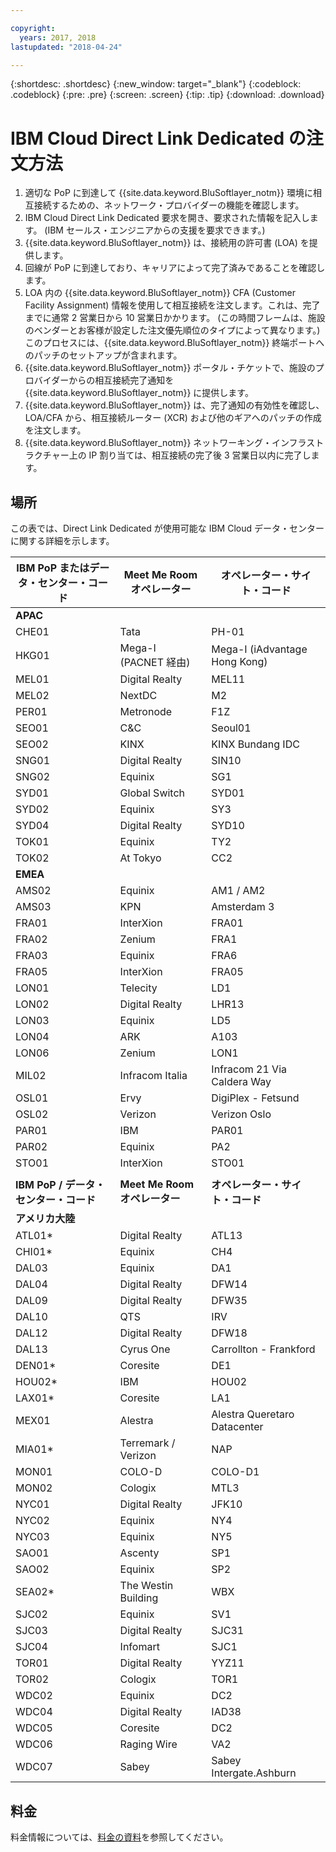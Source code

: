 ```yaml
---

copyright:
  years: 2017, 2018
lastupdated: "2018-04-24"

---
```


{:shortdesc: .shortdesc}
{:new_window: target="_blank"}
{:codeblock: .codeblock}
{:pre: .pre}
{:screen: .screen}
{:tip: .tip}
{:download: .download}

# IBM Cloud Direct Link Dedicated の注文方法

1. 適切な PoP に到達して {{site.data.keyword.BluSoftlayer_notm}} 環境に相互接続するための、ネットワーク・プロバイダーの機能を確認します。
2. IBM Cloud Direct Link Dedicated 要求を開き、要求された情報を記入します。 (IBM セールス・エンジニアからの支援を要求できます。)
3. {{site.data.keyword.BluSoftlayer_notm}} は、接続用の許可書 (LOA) を提供します。
4. 回線が PoP に到達しており、キャリアによって完了済みであることを確認します。
5. LOA 内の {{site.data.keyword.BluSoftlayer_notm}} CFA (Customer Facility Assignment) 情報を使用して相互接続を注文します。これは、完了までに通常 2 営業日から 10 営業日かかります。 (この時間フレームは、施設のベンダーとお客様が設定した注文優先順位のタイプによって異なります。) このプロセスには、{{site.data.keyword.BluSoftlayer_notm}} 終端ポートへのパッチのセットアップが含まれます。
6. {{site.data.keyword.BluSoftlayer_notm}} ポータル・チケットで、施設のプロバイダーからの相互接続完了通知を {{site.data.keyword.BluSoftlayer_notm}} に提供します。
7. {{site.data.keyword.BluSoftlayer_notm}} は、完了通知の有効性を確認し、LOA/CFA から、相互接続ルーター (XCR) および他のギアへのパッチの作成を注文します。
8. {{site.data.keyword.BluSoftlayer_notm}} ネットワーキング・インフラストラクチャー上の IP 割り当ては、相互接続の完了後 3 営業日以内に完了します。

## 場所

この表では、Direct Link Dedicated が使用可能な IBM Cloud データ・センターに関する詳細を示します。

|**IBM PoP またはデータ・センター・コード** | **Meet Me Room オペレーター**| **オペレーター・サイト・コード** |
|-----------------|-----------------|--------------------|
| **APAC** | | |
| CHE01 | Tata | PH-01 |
| HKG01 | Mega-I (PACNET 経由) | Mega-I (iAdvantage Hong Kong) |
| MEL01 | Digital Realty | MEL11 |
| MEL02 | NextDC | M2 |
| PER01 | Metronode | F1Z |
| SEO01 | C&C | Seoul01 |
| SEO02 | KINX | KINX Bundang IDC |
| SNG01 | Digital Realty | SIN10 |
| SNG02 | Equinix | SG1 |
| SYD01 | Global Switch | SYD01 |
| SYD02 | Equinix | SY3 |
| SYD04 | Digital Realty | SYD10 |
| TOK01 | Equinix | TY2 |
| TOK02 | At Tokyo | CC2 |
| **EMEA** |  |  |
| AMS02 | Equinix | AM1 / AM2 |
| AMS03 | KPN | Amsterdam 3 |
| FRA01 | InterXion | FRA01 |
| FRA02 | Zenium | FRA1 |
| FRA03 | Equinix| FRA6 |
| FRA05 | InterXion | FRA05 |
| LON01 | Telecity | LD1 |
| LON02 | Digital Realty | LHR13 |
| LON03 | Equinix | LD5 |
| LON04 | ARK | A103 |
| LON06 | Zenium | LON1 |
| MIL02 | Infracom Italia | Infracom 21 Via Caldera Way |
| OSL01 | Ervy | DigiPlex - Fetsund |
| OSL02 | Verizon | Verizon Oslo |
| PAR01 | IBM | PAR01 |
| PAR02 | Equinix | PA2 |
| STO01 | InterXion | STO01 |
|  |  |  |
| **IBM PoP / データ・センター・コード** | **Meet Me Room オペレーター** | **オペレーター・サイト・コード** |
| **アメリカ大陸** |  |  |
| ATL01*| Digital Realty | ATL13 |
| CHI01* | Equinix | CH4 |
| DAL03 | Equinix | DA1 |
| DAL04 | Digital Realty | DFW14 |
| DAL09 | Digital Realty | DFW35 |
| DAL10 | QTS | IRV |
| DAL12 |Digital Realty | DFW18 |
| DAL13 | Cyrus One | Carrollton - Frankford |
| DEN01* | Coresite | DE1 |
| HOU02* | IBM | HOU02 |
| LAX01* | Coresite | LA1 |
| MEX01 | Alestra | Alestra Queretaro Datacenter |
| MIA01* | Terremark / Verizon | NAP |
| MON01 | COLO-D | COLO-D1 |
| MON02 | Cologix | MTL3 |
| NYC01 | Digital Realty | JFK10 |
| NYC02 | Equinix | NY4 |
| NYC03 | Equinix | NY5 |
| SAO01 | Ascenty | SP1 |
| SAO02 | Equinix | SP2 |
| SEA02* | The Westin Building | WBX |
| SJC02 | Equinix | SV1 |
| SJC03 | Digital Realty | SJC31 |
| SJC04 | Infomart | SJC1 |
| TOR01 | Digital Realty | YYZ11 |
| TOR02 | Cologix | TOR1 |
| WDC02 | Equinix | DC2 |
| WDC04 | Digital Realty | IAD38 |
| WDC05 | Coresite | DC2 |
| WDC06 | Raging Wire | VA2 |
| WDC07 | Sabey | Sabey Intergate.Ashburn |

## 料金

料金情報については、[料金の資料](pricing.html)を参照してください。
